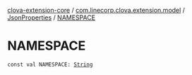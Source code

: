 [clova-extension-core](../../index.md) / [com.linecorp.clova.extension.model](../index.md) / [JsonProperties](index.md) / [NAMESPACE](./-n-a-m-e-s-p-a-c-e.md)

# NAMESPACE

`const val NAMESPACE: `[`String`](https://kotlinlang.org/api/latest/jvm/stdlib/kotlin/-string/index.html)